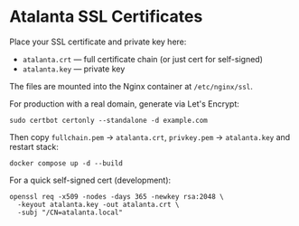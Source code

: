 # Atalanta SSL Certificates

Place your SSL certificate and private key here:

- `atalanta.crt`  — full certificate chain (or just cert for self-signed)
- `atalanta.key`  — private key

The files are mounted into the Nginx container at `/etc/nginx/ssl`.

For production with a real domain, generate via Let's Encrypt:
```
sudo certbot certonly --standalone -d example.com
```
Then copy `fullchain.pem` → `atalanta.crt`, `privkey.pem` → `atalanta.key` and restart stack:
```
docker compose up -d --build
```
For a quick self-signed cert (development):
```
openssl req -x509 -nodes -days 365 -newkey rsa:2048 \
  -keyout atalanta.key -out atalanta.crt \
  -subj "/CN=atalanta.local"
``` 